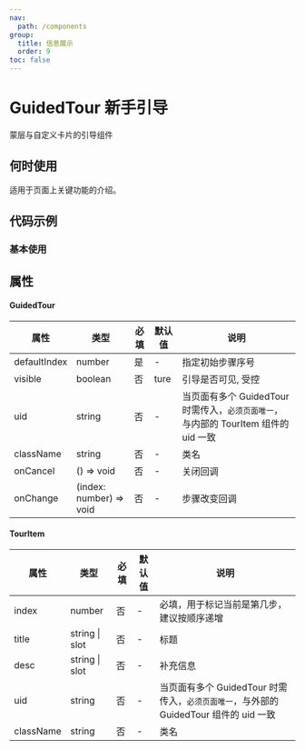 ```yaml
---
nav:
  path: /components
group:
  title: 信息展示
  order: 9
toc: false
---
```


# GuidedTour 新手引导

蒙层与自定义卡片的引导组件

## 何时使用

适用于页面上关键功能的介绍。

## 代码示例

### 基本使用

<code src='../../demo/pages/GuidedTour'></code>

## 属性

#### GuidedTour

| 属性         | 类型                    | 必填 | 默认值 | 说明                                                                                |
| ------------ | ----------------------- | ---- | ------ | ----------------------------------------------------------------------------------- |
| defaultIndex | number                  | 是   | -      | 指定初始步骤序号                                                                    |
| visible      | boolean                 | 否   | ture   | 引导是否可见, 受控                                                                  |
| uid          | string                  | 否   | -      | 当页面有多个 GuidedTour 时需传入，`必须页面唯一`，与内部的 TourItem 组件的 uid 一致 |
| className    | string                  | 否   | -      | 类名                                                                                |
| onCancel     | () => void              | 否   | -      | 关闭回调                                                                            |
| onChange     | (index: number) => void | 否   | -      | 步骤改变回调                                                                        |

#### TourItem

| 属性      | 类型                 | 必填 | 默认值 | 说明                                                                                  |
| --------- | -------------------- | ---- | ------ | ------------------------------------------------------------------------------------- |
| index     | number               | 否   | -      | 必填，用于标记当前是第几步，建议按顺序递增                                            |
| title     | string &verbar; slot | 否   | -      | 标题                                                                                  |
| desc      | string &verbar; slot | 否   | -      | 补充信息                                                                              |
| uid       | string               | 否   | -      | 当页面有多个 GuidedTour 时需传入，`必须页面唯一`，与外部的 GuidedTour 组件的 uid 一致 |
| className | string               | 否   | -      | 类名                                                                                  |
